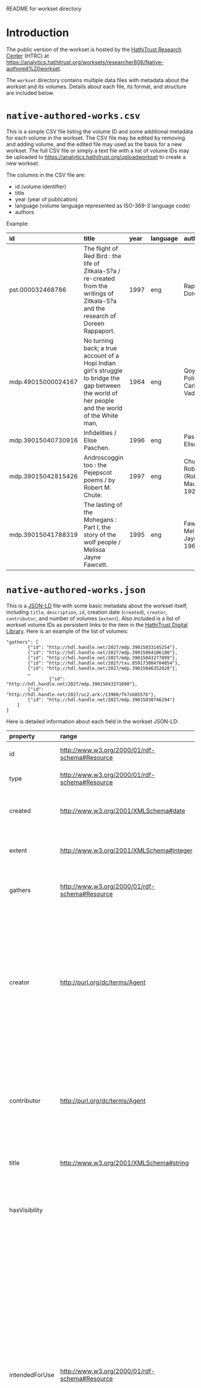 README for workset directory

# Introduction
The public version of the workset is hosted by the [HathiTrust Research Center](http://analytics.hathitrust.org/) (HTRC) at <https://analytics.hathitrust.org/worksets/researcher806/Native-authored%20workset>.

The `workset` directory contains multiple data files with metadata about the workset and its volumes. Details about each file, its format, and structure are included below.



# `native-authored-works.csv`

This is a simple CSV file listing the volume ID and some additional metadata for each volume in the workset. The CSV file may be edited by removing and adding volume, and the edited file may used as the basis for a new workset. The full CSV file or simply a text file with a list of volume IDs may be uploaded to <https://analytics.hathitrust.org/uploadworkset> to create a new workset.

The columns in the CSV file are:

- id (volume identifier)
- title 
- year (year of publication)
- language (volume language represented as ISO-369-3 language code) <!-- is this correct? -->
- authors

Example:

| id | title | year | language | authors |
|:---|:---   |:---  |:---      |:---     |
| pst.000032468786 | The flight of Red Bird : the life of Zitkala-S?a / re-created from the writings of Zitkala-S?a and the research of Doreen Rappaport. | 1997 | eng | Rappaport, Doreen |
| mdp.49015000024167 | No turning back; a true account of a Hopi Indian girl's struggle to bridge the gap between the world of her people and the world of the White man, | 1964 | eng | Qoyawayma, Polingaysi; Carlson, Vada F |
| mdp.39015040730916 | Infidelities / Elise Paschen. | 1996 | eng | Paschen, Elise |
| mdp.39015042815426 | Androscoggin too : the Pejepscot poems / by Robert M. Chute. | 1997 | eng | Chute, Robert M. (Robert Maurice) 1926- |
| mdp.39015041788319 | The lasting of the Mohegans : Part I, the story of the wolf people / Melissa Jayne Fawcett. | 1995 | eng | Fawcett, Melissa Jayne 1960- |

# `native-authored-works.json`

This is a [JSON-LD](https://json-ld.org) file with some basic metadata about the workset itself, including `title`, `description`, `id`, creation date (`created`), `creator`, `contributor`, and number of volumes (`extent`). Also included is a list of workset volume IDs as persistent links to the item in the [HathiTrust Digital Library](https://hathitrust.org). Here is an example of the list of volumes:

```
"gathers": [
        {"id": "http://hdl.handle.net/2027/mdp.39015033145254"},
        {"id": "http://hdl.handle.net/2027/mdp.39015064106100"},
        {"id": "http://hdl.handle.net/2027/mdp.39015043277899"},
        {"id": "http://hdl.handle.net/2027/txu.059173004704054"},
        {"id": "http://hdl.handle.net/2027/mdp.39015046352020"},
        …
                {"id": "http://hdl.handle.net/2027/mdp.39015043371890"},
        {"id": "http://hdl.handle.net/2027/uc2.ark:/13960/fk7xk8557b"},
        {"id": "http://hdl.handle.net/2027/mdp.39015030746294"}
    ]
}
```
Here is detailed information about each field in the workset JSON-LD:

|property | range | type | cardinality | description |
|:--- |:--- |:---  |:--- |:--- |
id | http://www.w3.org/2000/01/rdf-schema#Resource | URL | 1 | The URL that resolves to this document |
type | http://www.w3.org/2000/01/rdf-schema#Resource | URL | 1 | The URL representing an HTRC workset |
created | http://www.w3.org/2001/XMLSchema#date | date (YYYY-MM-DD) | 1 | The unary property describing the date on which the workset was created. |
extent | http://www.w3.org/2001/XMLSchema#integer | integer > 0 | 1 | The unary property describing the amount of content gathered into a Workset. |
gathers	| http://www.w3.org/2000/01/rdf-schema#Resource | URL | 1 or more | The relationship between a Workset and an item (Handle URL) that has been gathered into it. |
creator	| http://purl.org/dc/terms/Agent | string | 0 or more | The property naming non-creator agent(s) responsible for contributing to creation of the collection. (New worksets don't have this value because HathiTrust no longer includes this info when sending collections, but some older worksets were created when HathiTrust was still sending over the info) |
contributor | http://purl.org/dc/terms/Agent | string | 0 or more | The property naming the agent responsible for creating the collection. (Some worksets don't have this value, as contributor is reserved for worksets created with HTRC collaborators) |
title | http://www.w3.org/2001/XMLSchema#string	| string | 1 | The unary property that captures a string value that names the workset. |
hasVisibility | | string | 1 | The unary property that sets a Worksets to be 'public' or 'private'. Only worksets where hasVisiblity is set to 'public' are available through the API. |
intendedForUse | http://www.w3.org/2000/01/rdf-schema#Resource | URL | 1 | This relationship captures the research context in which the creator(s) intend the collection to be used in. A workset MUST have at least one `htrc:intendedForUse` relation which names the HathiTrust Research Center as a research context. A workset MAY have additional named research contexts through additional `htrc:intendedForUse` relations. These contexts may be as broad as other named research centers or as narrow as particular algorithms or machine workflows. However, current workset generation tools do not allow adding additional `htrc:intendedForUse` values, so you can expect this to only ever have the HTRC value. |
description | http://www.w3.org/2000/01/rdf-schema#Literal | string | 0 or 1 | The unary property that describes the workset in natural language![image](https://github.com/htrc/scwared-native-american-authored-works/assets/16159475/f5343735-1e56-4c74-8309-a8f75fddd9c1)|


Unlike the CSV file described above, the JSON file may not be uploaded directly in HTRC’s existing tools to create a new workset; however, the JSON file is the canonical source of metadata and volume IDs for the workset.







